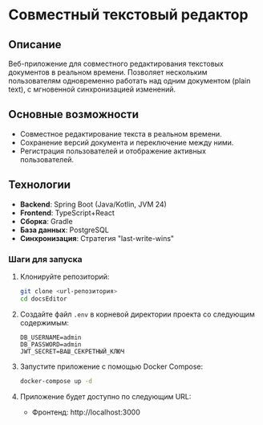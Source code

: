 # Совместный текстовый редактор

## Описание

Веб-приложение для совместного редактирования текстовых документов в реальном времени. Позволяет нескольким пользователям одновременно работать над одним документом (plain text), с мгновенной синхронизацией изменений.

## Основные возможности

- Совместное редактирование текста в реальном времени.
- Сохранение версий документа и переключение между ними.
- Регистрация пользователей и отображение активных пользователей.

## Технологии

- **Backend**: Spring Boot (Java/Kotlin, JVM 24)
- **Frontend**: TypeScript+React
- **Сборка**: Gradle
- **База данных**: PostgreSQL
- **Синхронизация**: Стратегия "last-write-wins"

### Шаги для запуска

1. Клонируйте репозиторий:
   ```bash
   git clone <url-репозитория>
   cd docsEditor
   ```

2. Создайте файл `.env` в корневой директории проекта со следующим содержимым:
   ```
   DB_USERNAME=admin
   DB_PASSWORD=admin
   JWT_SECRET=ВАШ_СЕКРЕТНЫЙ_КЛЮЧ
   ```

3. Запустите приложение с помощью Docker Compose:
   ```bash
   docker-compose up -d
   ```

4. Приложение будет доступно по следующим URL:
   - Фронтенд: http://localhost:3000

